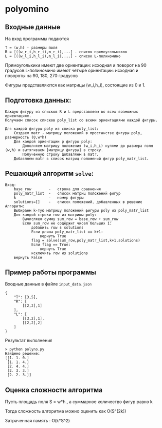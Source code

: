 # polyomino

## Входные данные
На вход программы подаются 
```
T = (w,h) - размеры поля
R = [((w_r_i,h_r_i),n_r_i),...] - список прямоугольников
L = [((w_l_i,h_l_i),n_l_i),...] - список L-полиномино
```
Прямоуголькики имеют две ориентации: исходная и поворот на 90 градусов
L-полиномино имеют четыре ориентации: исходная и повороты на 90, 180, 270 градусов

Фигуры представляются как матрицы (w_i,h_i), состоящие из 0 и 1.

## Подготовка данных:
```
Каждую фигуру из списков R и L представляем во всех возможных ориентациях. 
Получаем список списков poly_list со всеми ориентациями каждой фигуры.

Для каждой фигуры poly из списка poly_list:
    Создаем matr - матрицу положений в простанстве фигуры poly, размерность (0,w*h)
    Для каждой ориентации p фигуры poly:
        Дополняем матрицу положения (w_i,h_i) нулями до размера поля (w,h) и вытягиваем [матрицу фигуры] в строку.
        Полученную строку добавляем в matr.
    Добавляем matr в список матриц положений фигур poly_matr_list.
```

## Решающий алгоритм `solve`: 
```
Вход:
    base_row        -   строка для сравнения
    poly_matr_list  -   список матриц положений фигур
    k               -   номер фигуры
    solutions=[]    -   список положений, добавленных в решение
Алгоритм:
    Выбираем k-тую матрицу положений фигуры poly из poly_matr_list
    Для каждой строки row из матрицы poly:
        Вычисляем сумму sum_row = base_row + sum_row
        Если sum_row не содержит чисел больших 1:
            добавить row в solutions
            Если длина poly_matr_list == k+1:
                вернуть True
            flag = solve(sum_row,poly_matr_list,k+1,solutions)
            Если flag == True:
                вернуть True
            исключить row из solutions
    вернуть False
```


## Пример работы программы
Входные данные в файле `input_data.json`
```
{
    "T": [3,5],
    "R": [
        [[2,2],1]
    ],
    "L": [
        [[3,2],1],
        [[2,2],2]
    ]
}
```
Результат выполнения
```
> python polyno.py
Найдено решение:
[[1. 1. 0.]
 [1. 1. 4.]
 [2. 4. 4.]
 [2. 3. 3.]
 [2. 2. 3.]]
```

## Оценка сложности алгоритма

Пусть площадь поля S = w*h , а суммарное количество фигур равно k

Тогда сложность алгоритма можно оценить как O(S^(2k))

Затраченная память : O(k*S^2)
